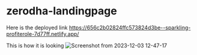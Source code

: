 # zerodha-landingpage

Here is the deployed link
https://656c2b02824ffc573824d3be--sparkling-profiterole-7d77ff.netlify.app/

This is how it is looking
![Screenshot from 2023-12-03 12-47-17](https://github.com/Vaahwan/zerodha-landingpage/assets/120036157/be305cd0-d637-4065-81b1-adde4b3a498f)

